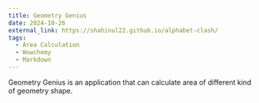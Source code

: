 ```yaml
---
title: Geometry Genius
date: 2024-10-26
external_link: https://shahinul22.github.io/alphabet-clash/
tags:
  - Area Calculation
  - Wowchemy
  - Markdown
---
```


Geometry Genius is an application that can calculate area of different kind of geometry shape.

<!--more-->
